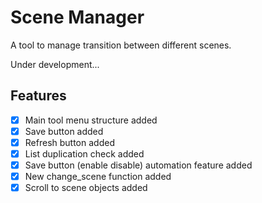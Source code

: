 # Scene Manager

A tool to manage transition between different scenes.

Under development...

## Features

* [X] Main tool menu structure added
* [X] Save button added
* [X] Refresh button added
* [X] List duplication check added
* [X] Save button (enable disable) automation feature added
* [X] New change_scene function added
* [X] Scroll to scene objects added